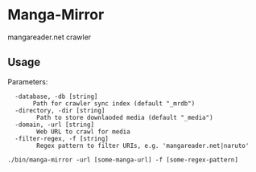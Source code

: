 Manga-Mirror
==============

mangareader.net crawler


Usage
----------
Parameters:

```
  -database, -db [string]
	   Path for crawler sync index (default "_mrdb")
  -directory, -dir [string]
    	Path to store downlaoded media (default "_media")
  -domain, -url [string]
    	Web URL to crawl for media
  -filter-regex, -f [string]
    	Regex pattern to filter URIs, e.g. 'mangareader.net|naruto'
```


```
./bin/manga-mirror -url [some-manga-url] -f [some-regex-pattern]
```
